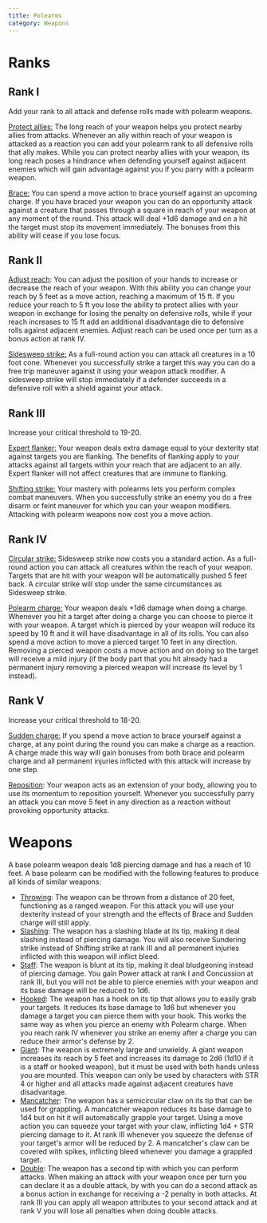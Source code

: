 ```yaml
---
title: Polearms
category: Weapons
---
```


# Ranks

## Rank I

Add your rank to all attack and defense rolls made with polearm weapons. 

<u>Protect allies:</u> The long reach of your weapon helps you protect nearby allies from attacks. Whenever an ally within reach of your weapon is attacked as a reaction you can add your polearm rank to all defensive rolls that ally makes. While you can protect nearby allies with your weapon, its long reach poses a hindrance when defending yourself against adjacent enemies which will gain advantage against you if you parry with a polearm weapon.

<u>Brace:</u> You can spend a move action to brace yourself against an upcoming charge. If you have braced your weapon you can do an opportunity attack against a creature that passes through a square in reach of your weapon at any moment of the round. This attack will deal +1d6 damage and on a hit the target must stop its movement immediately. The bonuses from this ability will cease if you lose focus.

## Rank II

<u>Adjust reach</u>: You can adjust the position of your hands to increase or decrease the reach of your weapon. With this ability you can change your reach by 5 feet as a move action, reaching a maximum of 15 ft. If you reduce your reach to 5 ft you lose the ability to protect allies with your weapon in exchange for losing the penalty on defensive rolls, while if your reach increases to 15 ft add an additional disadvantage die to defensive rolls against adjacent enemies. Adjust reach can be used once per turn as a bonus action at rank IV.

<u>Sidesweep strike:</u> As a full-round action you can attack all creatures in a 10 foot cone. Whenever you successfully strike a target this way you can do a free trip maneuver against it using your weapon attack modifier. A sidesweep strike will stop immediately if a defender succeeds in a defensive roll with a shield against your attack.

## Rank III

Increase your critical threshold to 19-20.

<u>Expert flanker:</u> Your weapon deals extra damage equal to your dexterity stat against targets you are flanking. The benefits of flanking apply to your attacks against all targets within your reach that are adjacent to an ally. Expert flanker will not affect creatures that are immune to flanking.

<u>Shifting strike:</u> Your mastery with polearms lets you perform complex combat maneuvers. When you successfully strike an enemy you do a free disarm or feint maneuver for which you can your weapon modifiers. Attacking with polearm weapons now cost you a move action.

## Rank IV

<u>Circular strike:</u> Sidesweep strike now costs you a standard action. As a full-round action you can attack all creatures within the reach of your weapon. Targets that are hit with your weapon will be automatically pushed 5 feet back. A circular strike will stop under the same circumstances as Sidesweep strike.

<u>Polearm charge:</u> Your weapon deals +1d6 damage when doing a charge. Whenever you hit a target after doing a charge you can choose to pierce it with your weapon. A target which is pierced by your weapon will reduce its speed by 10 ft and it will have disadvantage in all of its rolls. You can also spend a move action to move a pierced target 10 feet in any direction. Removing a pierced weapon costs a move action and on doing so the target will receive a mild injury (if the body part that you hit already had a permanent injury removing a pierced weapon will increase its level by 1 instead).

## Rank V

Increase your critical threshold to 18-20.

<u>Sudden charge:</u> If you spend a move action to brace yourself against a charge, at any point during the round you can make a charge as a reaction. A charge made this way will gain bonuses from both brace and polearm charge and all permanent injuries inflicted with this attack will increase by one step. 

<u>Reposition</u>: Your weapon acts as an extension of your body, allowing you to use its momentum to reposition yourself. Whenever you successfully parry an attack you can move 5 feet in any direction as a reaction without provoking opportunity attacks. 

# Weapons

A base polearm weapon deals 1d8 piercing damage and has a reach of 10 feet. A base polearm can be modified with the following features to produce all kinds of similar weapons:

- <u>Throwing</u>: The weapon can be thrown from a distance of 20 feet, functioning as a ranged weapon. For this attack you will use your dexterity instead of your strength and the effects of Brace and Sudden charge will still apply.
- <u>Slashing</u>: The weapon has a slashing blade at its tip, making it deal slashing instead of piercing damage. You will also receive Sundering strike instead of Shifting strike at rank III and all permanent injuries inflicted with this weapon will inflict bleed.
- <u>Staff</u>: The weapon is blunt at its tip, making it deal bludgeoning instead of piercing damage. You gain Power attack at rank I and Concussion at rank III, but you will not be able to pierce enemies with your weapon and its base damage will be reduced to 1d6.
- <u>Hooked</u>: The weapon has a hook on its tip that allows you to easily grab your targets. It reduces its base damage to 1d6 but whenever you damage a target you can pierce them with your hook. This works the same way as when you pierce an enemy with Polearm charge. When you reach rank IV whenever you strike an enemy after a charge you can reduce their armor's defense by 2.
- <u>Giant</u>: The weapon is extremely large and unwieldy. A giant weapon increases its reach by 5 feet and increases its damage to 2d6 (1d10 if it is a staff or hooked weapon), but it must be used with both hands unless you are mounted. This weapon can only be used by characters with STR 4 or higher and all attacks made against adjacent creatures have disadvantage.
- <u>Mancatcher</u>: The weapon has a semicircular claw on its tip that can be used for grappling. A mancatcher weapon reduces its base damage to 1d4 but on hit it will automatically grapple your target. Using a move action you can squeeze your target with your claw, inflicting 1d4 + STR piercing damage to it. At rank III whenever you squeeze the defense of your target's armor will be reduced by 2. A mancatcher's claw can be covered with spikes, inflicting bleed whenever you damage a grappled target.
- <u>Double</u>: The weapon has a second tip with which you can perform attacks. When making an attack with your weapon once per turn you can declare it as a double attack, by with you can do a second attack as a bonus action in exchange for receiving a -2 penalty in both attacks. At rank III you can apply all weapon attributes to your second attack and at rank V you will lose all penalties when doing double attacks.

